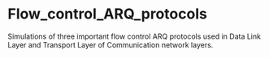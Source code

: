 # Flow_control_ARQ_protocols
Simulations of three important flow control ARQ protocols used in Data Link Layer and Transport Layer of Communication network layers.
